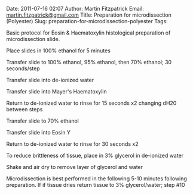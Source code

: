 Date: 2011-07-16 02:07
Author: Martin Fitzpatrick
Email: martin.fitzpatrick@gmail.com
Title: Preparation for microdissection (Polyester)
Slug: preparation-for-microdissection-polyester
Tags: 

Basic protocol for Eosin & Haematoxylin histological preparation of microdissection slide.









Place slides in 100% ethanol for 5 minutes



Transfer slide to 100% ethanol, 95% ethanol, then 70% ethanol; 30 seconds/step



Transfer slide into de-ionized water



Transfer slide into Mayer's Haematoxylin



Return to de-ionized water to rinse for 15 seconds x2 changing dH20 between steps



Transfer slide to 70% ethanol



Transfer slide into Eosin Y



Return to de-ionized water to rinse for 30 seconds x2



To reduce brittleness of tissue, place in 3% glycerol in de-ionized water



Shake and air dry to remove layer of glycerol and water



Microdissection is best performed in the following 5-10 minutes following preparation. If if tissue dries return tissue to 3% glycerol/water; step #10







